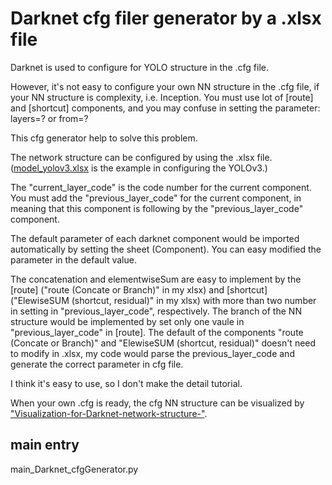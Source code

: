 # Darknet cfg filer generator by a .xlsx file

Darknet is used to configure for YOLO structure in the .cfg file.

However, it's not easy to configure your own NN structure in the .cfg file, if your NN structure is complexity, i.e. Inception. You must use lot of [route] and [shortcut] components, and you may confuse in setting the parameter: layers=? or from=?

This cfg generator help to solve this problem.

The network structure can be configured by using the .xlsx file. ([model_yolov3.xlsx](https://github.com/TommyHuang821/Darknet-cfgGenerator/blob/master/model_yolov3.xlsx) is the example in configuring the YOLOv3.)

The "current_layer_code" is the code number for the current component. You must add the "previous_layer_code" for the current component, in meaning that this component is following by the "previous_layer_code" component.

The default parameter of each darknet component would be imported automatically by setting the sheet (Component). You can easy modified the parameter in the default value. 

The concatenation and elementwiseSum are easy to implement by the [route] ("route (Concate or Branch)" in my xlsx) and [shortcut] ("ElewiseSUM (shortcut, residual)" in my xlsx)  with more than two number in setting in "previous_layer_code", respectively. The branch of the NN structure would be implemented by set only one vaule in "previous_layer_code" in [route]. The default of the components "route (Concate or Branch)" and "ElewiseSUM (shortcut, residual)" doesn't need to modify in .xlsx, my code would parse the previous_layer_code and generate the correct parameter in cfg file.

I think it's easy to use, so I don't make the detail tutorial.

When your own .cfg is ready, the cfg NN structure can be visualized by ["Visualization-for-Darknet-network-structure-"](https://github.com/TommyHuang821/Visualization-for-Darknet-network-structure-). 

## main entry
main_Darknet_cfgGenerator.py
